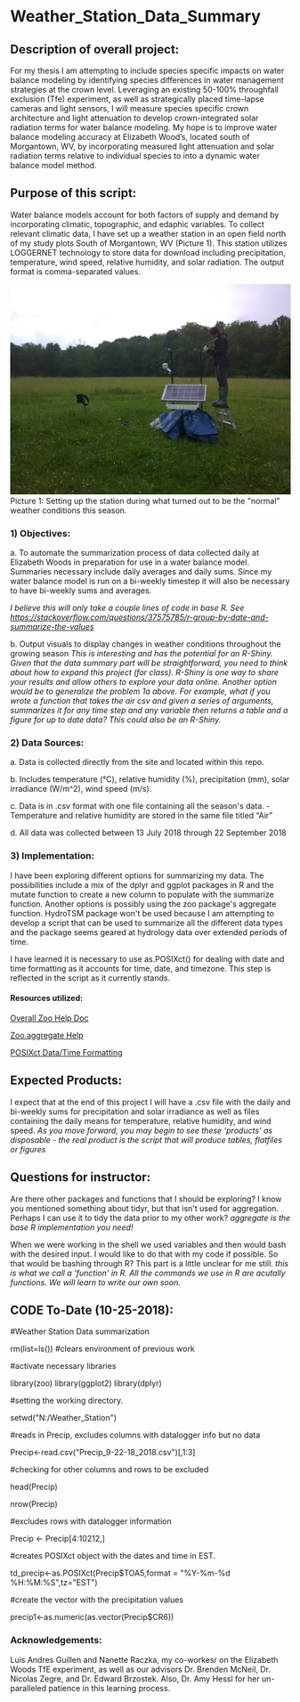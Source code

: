 # Weather_Station_Data_Summary

## Description of overall project:
For my thesis I am attempting to include species specific impacts on water balance modeling by identifying species differences in water management strategies at the crown level. Leveraging an existing 50-100% throughfall exclusion (Tfe) experiment, as well as strategically placed time-lapse cameras and light sensors, I will measure species specific crown architecture and light attenuation to develop crown-integrated solar radiation terms for water balance modeling. My hope is to improve water balance modeling accuracy at Elizabeth Wood’s, located south of Morgantown, WV, by incorporating measured light attenuation and solar radiation terms relative to individual species to into a dynamic water balance model method.  

## Purpose of this script:
Water balance models account for both factors of supply and demand by incorporating climatic, topographic, and edaphic variables. To collect relevant climatic data, I have set up a weather station in an open field north of my study plots South of Morgantown, WV (Picture 1). This station utilizes LOGGERNET technology to store data for download including precipitation, temperature, wind speed, relative humidity, and solar radiation. The output format is comma-separated values.

![alt text](https://github.com/caseybn/Weather_Station_Data_Summary/blob/master/Pictures/Weather_Station.jpg)
Picture 1: Setting up the station during what turned out to be the "normal" weather conditions this season. 

### 1) Objectives:
a. To automate the summarization process of data collected daily at Elizabeth Woods in preparation for use in a water balance model. Summaries necessary include daily averages and daily sums. Since my water balance model is run on a bi-weekly timestep it will also be necessary to have bi-weekly sums and averages.  

_I believe this will only take a couple lines of code in base R.  See https://stackoverflow.com/questions/37575785/r-group-by-date-and-summarize-the-values_

b. Output visuals to display changes in weather conditions throughout the growing season
_This is interesting and has the potential for an R-Shiny.  Given that the data summary part will be straightforward, you need to think about how to expand this project (for class). R-Shiny is one way to share your results and allow others to explore your data online.  Another option would be to generalize the problem 1a above.  For example, what if you wrote a function that takes the air csv and given a series of arguments, summarizes it for any time step and any variable then returns a table and a figure for up to date data?  This could also be an R-Shiny._

### 2) Data Sources:
a. Data is collected directly from the site and located within this repo.

b. Includes temperature (°C), relative humidity (%), precipitation (mm), solar irradiance (W/m^2), wind speed (m/s).

c. Data is in .csv format with one file containing all the season's data.
-Temperature and relative humidity are stored in the same file titled “Air”

d. All data was collected between 13 July 2018 through 22 September 2018

### 3) Implementation:
I have been exploring different options for summarizing my data. The possibilities include a mix of the dplyr and ggplot packages in R and the mutate function to create a new column to populate with the summarize function. Another options is possibly using the zoo package's aggregate function. HydroTSM package won't be used because I am attempting to develop a script that can be used to summarize all the different data types and the package seems geared at hydrology data over extended periods of time.

I have learned it is necessary to use as.POSIXct() for dealing with date and time formatting as it accounts for time, date, and timezone. This step is reflected in the script as it currently stands.  

#### Resources utilized:

[Overall Zoo Help Doc](https://cran.r-project.org/web/packages/zoo/zoo.pd)

[Zoo.aggregate Help](https://www.rdocumentation.org/packages/zoo/versions/1.7-9/topics/aggregate.zoo)

[POSIXct Data/Time Formatting](https://www.rdocumentation.org/packages/base/versions/3.5.1/topics/as.POSIX*)

## Expected Products:
I expect that at the end of this project I will have a .csv file with the daily and bi-weekly sums for precipitation and solar irradiance as well as files containing the daily means for temperature, relative humidity, and wind speed. _As you move forward, you may begin to see these 'products' as disposable - the real product is the script that will produce tables, flatfiles or figures_ 

## Questions for instructor:
Are there other packages and functions that I should be exploring? I know you mentioned something about tidyr, but that isn't used for aggregation. Perhaps I can use it to tidy the data prior to my other work? _aggregate is the base R implementation you need!_

When we were working in the shell we used variables and then would bash with the desired input. I would like to do that with my code if possible. So that would be bashing through R? This part is a little unclear for me still. _this is what we call a 'function' in R.  All the commands we use in R are acutally functions.  We will learn to write our own soon._

## CODE To-Date (10-25-2018):
#Weather Station Data summarization

rm(list=ls()) #clears environment of previous work

#activate necessary libraries

library(zoo)
library(ggplot2)
library(dplyr)

#setting the working directory.

setwd("N:/Weather_Station")

#reads in Precip, excludes columns with datalogger info but no data

Precip<-read.csv("Precip_9-22-18_2018.csv")[,1:3]

#checking for other columns and rows to be excluded

head(Precip)

nrow(Precip)

#excludes rows with datalogger information

Precip <- Precip[4:10212,]

#creates POSIXct object with the dates and time in EST.

td_precip<-as.POSIXct(Precip$TOA5,format = "%Y-%m-%d %H:%M:%S",tz="EST")

#create the vector with the precipitation values

precip1<-as.numeric(as.vector(Precip$CR6))

### Acknowledgements: 
Luis Andres Guillen and Nanette Raczka, my co-workesr on the Elizabeth Woods TfE experiment, as well as our advisors Dr. Brenden McNeil, Dr. Nicolas Zegre, and Dr. Edward Brzostek. Also, Dr. Amy Hessl for her un-paralleled patience in this learning process.    
